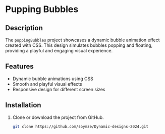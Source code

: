 # Pupping Bubbles

## Description
The `puppingBubbles` project showcases a dynamic bubble animation effect created with CSS. This design simulates bubbles popping and floating, providing a playful and engaging visual experience.

## Features
- Dynamic bubble animations using CSS
- Smooth and playful visual effects
- Responsive design for different screen sizes

## Installation
1. Clone or download the project from GitHub.
   ```bash
   git clone https://github.com/soymze/Dynamic-designs-2024.git
